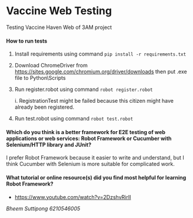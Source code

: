 # Vaccine Web Testing 

Testing Vaccine Haven Web of 3AM project

#### How to run tests
1. Install requirements using command
`pip install -r requirements.txt`

2. Download ChromeDriver from
https://sites.google.com/chromium.org/driver/downloads
 then put .exe file to Python\Scripts
 
3. Run register.robot using command 
`robot register.robot`

    i.  RegistrationTest might be failed because this citizen might have already been registered.

4. Run test.robot using command 
`robot test.robot`

#### Which do you think is a better framework for E2E testing of web applications or web services:  Robot Framework or Cucumber with Selenium/HTTP library and JUnit?
I prefer Robot Framework because it easier to write and understand, but I think Cucumber with Selenium is more suitable for complicated work.

#### What tutorial or online resource(s) did you find most helpful for learning Robot Framework?
- https://www.youtube.com/watch?v=2DzshvRirII

_Bheem Suttipong 6210546005_
